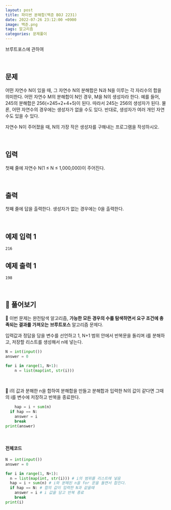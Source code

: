```yaml
---
layout: post
title: 파이썬 분해합(백준 BOJ 2231)
date: 2022-07-26 23:12:00 +0900
image: 백준.png
tags: 알고리즘
categories: 문제풀이
---
```


브루트포스에 관하여

<br>

## 문제

어떤 자연수 N이 있을 때, 그 자연수 N의 분해합은 N과 N을 이루는 각 자리수의 합을 의미한다. 어떤 자연수 M의 분해합이 N인 경우, M을 N의 생성자라 한다. 예를 들어, 245의 분해합은 256(=245+2+4+5)이 된다. 따라서 245는 256의 생성자가 된다. 물론, 어떤 자연수의 경우에는 생성자가 없을 수도 있다. 반대로, 생성자가 여러 개인 자연수도 있을 수 있다.

자연수 N이 주어졌을 때, N의 가장 작은 생성자를 구해내는 프로그램을 작성하시오.

<br>

## 입력

첫째 줄에 자연수 N(1 ≤ N ≤ 1,000,000)이 주어진다.

<br>

## 출력

첫째 줄에 답을 출력한다. 생성자가 없는 경우에는 0을 출력한다.

<br>

## 예제 입력 1

```
216
```

## 예제 출력 1

```
198
```

<br>

## 📝 풀어보기

📌 이번 문제는 완전탐색 알고리즘, **가능한 모든 경우의 수를 탐색하면서 요구 조건에 충족되는 결과를 가져오는** **브루트포스** 알고리즘 문제다.

입력값과 정답을 담을 변수를 선언하고 1, N+1 범위 안에서 반복문을 돌리며 i를 분해하고, 저장할 리스트를 생성해서 n에 넣는다.

``` python
N = int(input())
answer = 0

for i in range(1, N+1): 
	n = list(map(int, str(i)))
```

<br>

📌 i의 값과 분해한 n을 합하여 분해합을 만들고 분해합과 입력한 N의 값이 같다면 그때의 i를 변수에 저장하고 반복을 종료한다.  

``` python
	hap = i + sum(n)
  if hap == N:
    answer = i
    break
print(answer)
```

<br>

#### 전체코드

``` python
N = int(input())
answer = 0

for i in range(1, N+1):
  n = list(map(int, str(i))) # i의 범위를 리스트에 넣음
  hap = i + sum(n) # i와 분해된 n을 for 문을 돌면서 합친다.
  if hap == N: # 합의 값이 입력한 N과 같을때
    answer = i # i 값을 담고 반복 종료
    break
print(i)
```

